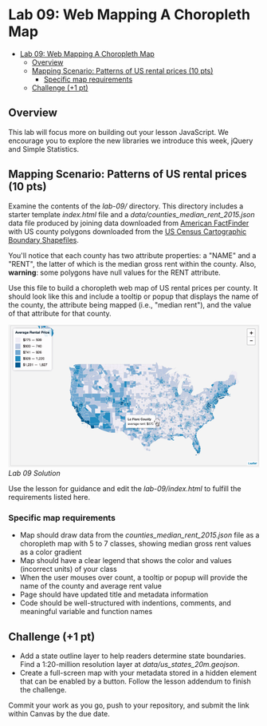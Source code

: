 # Lab 09: Web Mapping A Choropleth Map

<!-- TOC -->

- [Lab 09: Web Mapping A Choropleth Map](#lab-09-web-mapping-a-choropleth-map)
    - [Overview](#overview)
    - [Mapping Scenario: Patterns of US rental prices (10 pts)](#mapping-scenario-patterns-of-us-rental-prices-10-pts)
        - [Specific map requirements](#specific-map-requirements)
    - [Challenge (+1 pt)](#challenge-1-pt)

<!-- /TOC -->

## Overview

This lab will focus more on building out your lesson JavaScript. We encourage you to explore the new libraries we introduce this week, jQuery and Simple Statistics.

## Mapping Scenario: Patterns of US rental prices (10 pts)

Examine the contents of the *lab-09/* directory. This directory includes a starter template *index.html* file and a *data/counties_median_rent_2015.json* data file produced by joining data downloaded from [American FactFinder](https://factfinder.census.gov) with US county polygons downloaded from the [US Census Cartographic Boundary Shapefiles](https://www.census.gov/geo/maps-data/data/cbf/cbf_counties.html).

You'll notice that each county has two attribute properties: a "NAME" and a "RENT", the latter of which is the median gross rent within the county. Also, **warning**: some polygons have null values for the RENT attribute.

Use this file to build a choropleth web map of US rental prices per county. It should look like this and include a tooltip or popup that displays the name of the county, the attribute being mapped (i.e., "median rent"), and the value of that attribute for that county.

![Lab 09 solution](graphics/solution.gif)
*Lab 09 Solution*

Use the lesson for guidance and edit the *lab-09/index.html* to fulfill the requirements listed here.

### Specific map requirements

* Map should draw data from the *counties_median_rent_2015.json* file as a choropleth map with 5 to 7 classes, showing median gross rent values as a color gradient
* Map should have a clear legend that shows the color and values (incorrect units) of your class
* When the user mouses over count, a tooltip or popup will provide the name of the county and average rent value
* Page should have updated title and metadata information
* Code should be well-structured with indentions, comments, and meaningful variable and function names

## Challenge (+1 pt)

* Add a state outline layer to help readers determine state boundaries. Find a 1:20-million resolution layer at *data/us_states_20m.geojson*.
* Create a full-screen map with your metadata stored in a hidden element that can be enabled by a button. Follow the lesson addendum to finish the challenge.

Commit your work as you go, push to your repository, and submit the link within Canvas by the due date.
